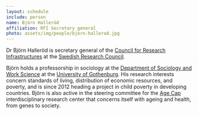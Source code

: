 ```yaml
---
layout: schedule
include: person
name: Björn Halleröd
affiliation: RFI Secretary general
photo: assets/img/people/bjorn-hallerod.jpg
---
```


Dr Björn Halleröd is secretary general of the 
[Council for Research Infrastructures](http://www.vr.se/inenglish/researchinfrastructure/councilforresearchinfrastructure.106.2b56827a13380c5abfd80001867.html)
at the [Swedish Research Council](http://www.vr.se/).

Björn holds a professorship in sociology at the [Department of Sociology and Work Science](http://socav.gu.se/)
at the [University of Gothenburg](http://www.gu.se/). His research interests concern
standards of living, distribution of economic resources, and poverty, and is 
since 2012 heading a project in child poverty in developing countries. Björn is 
also active in the steering committee for the [Age Cap](http://agecap.gu.se/) 
interdisciplinary research center that concerns itself with ageing and health, 
from genes to society.


